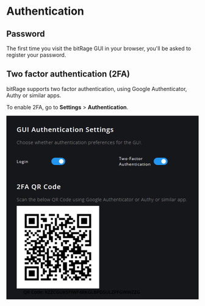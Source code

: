 # Authentication

## Password

The first time you visit the bitRage GUI in your browser, you'll be asked to register your password.



## Two factor authentication \(2FA\)

bitRage supports two factor authentication, using Google Authenticator, Authy or similar apps.

To enable 2FA, go to **Settings** &gt; **Authentication**.

![Do not scan the image above, instead use the unique QR code generated in bitRage.](../../.gitbook/assets/image%20%2818%29.png)





